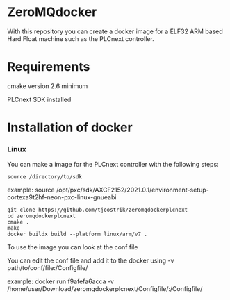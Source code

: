 # ZeroMQdocker
With this repository you can create a docker image for a ELF32 ARM based Hard Float machine such as the PLCnext controller.

# Requirements
cmake version 2.6 minimum

PLCnext SDK installed

# Installation of docker
### Linux
You can make a image for the PLCnext controller with the following steps:
```
source /directory/to/sdk
```
example: source /opt/pxc/sdk/AXCF2152/2021.0.1/environment-setup-cortexa9t2hf-neon-pxc-linux-gnueabi
```
git clone https://github.com/tjoostrik/zeromqdockerplcnext
cd zeromqdockerplcnext
cmake .
make
docker buildx build --platform linux/arm/v7 .
```

To use the image you can look at the conf file

You can edit the conf file and add it to the docker using -v path/to/conf/file:/Configfile/

example: docker run f9afefa6acca -v /home/user/Download/zeromqdockerplcnext/Configfile/:/Configfile/
